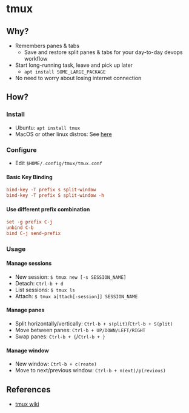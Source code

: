 # tmux
## Why?
- Remembers panes & tabs
  - Save and restore split panes & tabs for your day-to-day devops workflow
- Start long-running task, leave and pick up later
  - `apt install SOME_LARGE_PACKAGE`
- No need to worry about losing internet connection

## How?
### Install
- Ubuntu: `apt install tmux`
- MacOS or other linux distros: See [here](https://github.com/tmux/tmux/wiki/Installing)

### Configure
- Edit `$HOME/.config/tmux/tmux.conf`

#### Basic Key Binding
```conf
bind-key -T prefix s split-window
bind-key -T prefix S split-window -h
```

#### Use different prefix combination
```conf
set -g prefix C-j
unbind C-b
bind C-j send-prefix
```

### Usage
#### Manage sessions
- New session: `$ tmux new [-s SESSION_NAME]`
- Detach: `Ctrl-b + d`
- List sessions: `$ tmux ls`
- Attach: `$ tmux a[ttach[-session]] SESSION_NAME`

#### Manage panes
- Split horizontally/vertically: `Ctrl-b + s(plit)`/`Ctrl-b + S(plit)`
- Move between panes: `Ctrl-b + UP/DOWN/LEFT/RIGHT`
- Swap panes: `Ctrl-b + {`/`Ctrl-b + }`

#### Manage window
- New window: `Ctrl-b + c(reate)`
- Move to next/previous window: `Ctrl-b + n(ext)/p(revious)`

## References
- [tmux wiki](https://github.com/tmux/tmux/wiki/Getting-Started)
